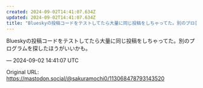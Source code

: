 ```yaml
---
created: 2024-09-02T14:41:07.634Z
updated: 2024-09-02T14:41:07.634Z
title: "Blueskyの投稿コードをテストしてたら大量に同じ投稿をしちゃってた。別のプロ[...]"
---
```


<p>Blueskyの投稿コードをテストしてたら大量に同じ投稿をしちゃってた。別のプログラムを探したほうがいいかも。</p>

&mdash; 2024-09-02 14:41:07 UTC

Original URL: https://mastodon.social/@sakuramochi0/113068478793143520
